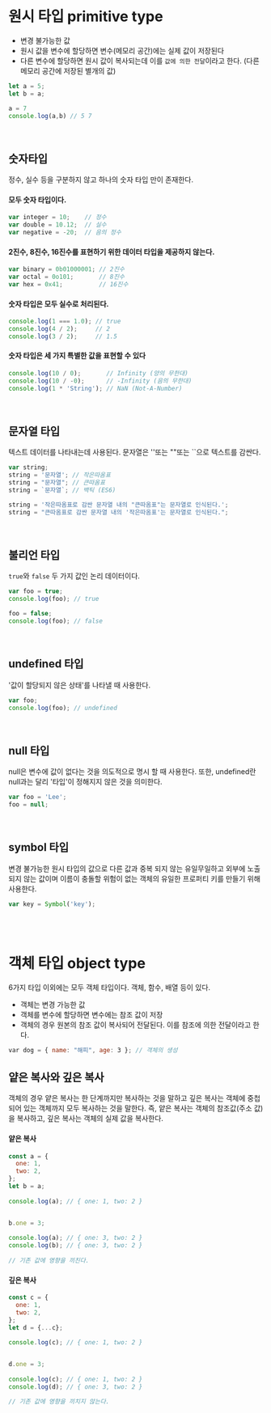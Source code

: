 # 원시 타입 primitive type
- 변경 불가능한 값
- 원시 값을 변수에 할당하면 변수(메모리 공간)에는 실제 값이 저장된다
- 다른 변수에 할당하면 원시 값이 복사되는데 이를 `값에 의한 전달`이라고 한다. (다른 메모리 공간에 저장된 별개의 값)

```js
let a = 5;
let b = a;

a = 7
console.log(a,b) // 5 7
```

<br/>


## 숫자타입 
정수, 실수 등을 구분하지 않고 하나의 숫자 타입 만이 존재한다. 
#### 모두 숫자 타입이다.
```javascript
var integer = 10;    // 정수
var double = 10.12;  // 실수
var negative = -20;  // 음의 정수
```
#### 2진수, 8진수, 16진수를 표현하기 위한 데이터 타입을 제공하지 않는다.
```javascript
var binary = 0b01000001; // 2진수
var octal = 0o101;       // 8진수
var hex = 0x41;          // 16진수
```

#### 숫자 타입은 모두 실수로 처리된다.
```javascript
console.log(1 === 1.0); // true
console.log(4 / 2);     // 2
console.log(3 / 2);     // 1.5
```

#### 숫자 타입은 세 가지 특별한 값을 표현할 수 있다
```javascript
console.log(10 / 0);       // Infinity (양의 무한대)
console.log(10 / -0);      // -Infinity (음의 무한대)
console.log(1 * 'String'); // NaN (Not-A-Number)
```


<br/>


## 문자열 타입
텍스트 데이터를 나타내는데 사용된다. 문자열은 ''또는 ""또는 ``으로 텍스트를 감싼다.
```javascript
var string;
string = '문자열'; // 작은따옴표
string = "문자열"; // 큰따옴표
string = `문자열`; // 백틱 (ES6)

string = '작은따옴표로 감싼 문자열 내의 "큰따옴표"는 문자열로 인식된다.';
string = "큰따옴표로 감싼 문자열 내의 '작은따옴표'는 문자열로 인식된다.";
```


<br/>


## 불리언 타입
`true`와 `false` 두 가지 값인 논리 데이터이다.
```javascript
var foo = true;
console.log(foo); // true

foo = false;
console.log(foo); // false
```

<br/>



## undefined 타입
'값이 할당되지 않은 상태'를 나타낼 때 사용한다. 
```javascript
var foo;
console.log(foo); // undefined
```


<br/>


## null 타입
null은 변수에 값이 없다는 것을 의도적으로 명시 할 때 사용한다. 또한, undefined란 null과는 달리 '타입'이 정해지지 않은 것을 의미한다.
```javascript
var foo = 'Lee';
foo = null;
```


<br/>


## symbol 타입
변경 불가능한 원시 타입의 값으로 다른 값과 중복 되지 않는 유일무일하고 외부에 노출되지 않는 값이며 이름이 충돌할 위험이 없는 객체의 유일한 프로퍼티 키를 만들기 위해 사용한다.
```javascript
var key = Symbol('key');
```


<br/><br/>


# 객체 타입 object type
6가지 타입 이외에는 모두 객체 타입이다. 객체, 함수, 배열 등이 있다.
- 객체는 변경 가능한 값
- 객체를 변수에 할당하면 변수에는 참조 값이 저장
- 객체의 경우 원본의 참조 값이 복사되어 전달된다. 이를 참조에 의한 전달이라고 한다.
```javascript
var dog = { name: "해피", age: 3 }; // 객체의 생성
```

## 얕은 복사와 깊은 복사
객체의 경우 얕은 복사는 한 단계까지만 복사하는 것을 말하고 깊은 복사는 객체에 중첩되어 있는 객체까지 모두 복사하는 것을 말한다. 즉, 얕은 복사는 객체의 참조값(주소 값)을 복사하고, 깊은 복사는 객체의 실제 값을 복사한다. 

#### 얕은 복사
```js
const a = {
  one: 1,
  two: 2,
};
let b = a;
 
console.log(a); // { one: 1, two: 2 }


b.one = 3;
 
console.log(a); // { one: 3, two: 2 } 
console.log(b); // { one: 3, two: 2 } 
 
// 기존 값에 영향을 끼친다.
```

#### 깊은 복사
```js
const c = {
  one: 1,
  two: 2,
};
let d = {...c};
 
console.log(c); // { one: 1, two: 2 }


d.one = 3;
 
console.log(c); // { one: 1, two: 2 }
console.log(d); // { one: 3, two: 2 } 

// 기존 값에 영향을 끼치지 않는다.
```